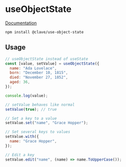 # useObjectState

[Documentation](https://claveconsulting.github.io/react-hooks/use-object-state)

```shell
npm install @clave/use-object-state
```

## Usage

```jsx
// useObjectState instead of useState
const [value, setValue] = useObjectState({
  name: "Ada Lovelace",
  born: "December 10, 1815",
  died: "November 27, 1852",
  aged: 36,
});

console.log(value);

// setValue behaves like normal
setValue(true); // true

// Set a key to a value
setValue.set("name", "Grace Hopper");

// Set several keys to values
setValue.with({
  name: "Grace Hopper",
});

// Edit a key
setValue.edit("name", (name) => name.ToUpperCase());
```
